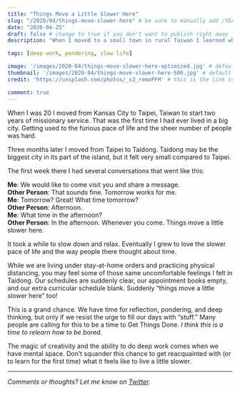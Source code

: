 ```yaml
---
title: "Things Move a Little Slower Here"
slug: "/2020/04/things-move-slower-here" # be sure to manually add /YEAR/MONTH/ to the beginning of the slug, ie. /2020/02/
date: "2020-04-25"
draft: false # change to true if you don't want to publish right away
description: "When I moved to a small town in rural Taiwan I learned what it feels like when life is a bit slower. We're all getting a taste of that life now, and that's a huge opportunity!"

tags: [deep work, pondering, slow life]

image: '/images/2020-04/things-move-slower-here-optimized.jpg' # default width is 1280
thumbnail: '/images/2020-04/things-move-slower-here-500.jpg' # default size should be 500x500
credit: 'https://unsplash.com/photos/_s3_remoPFM' # this is the link to the page the image came from 

comment: true
---
```


When I was 20 I moved from Kansas City to Taipei, Taiwan to start two years of missionary service. That was the first time I had ever lived in a big city. Getting used to the furious pace of life and the sheer number of people was hard.

Three months later I moved from Taipei to Taidong. Taidong may be the biggest city in its part of the island, but it felt very small compared to Taipei.

<!--more-->
The first week there I had several conversations that went like this:

**Me**: We would like to come visit you and share a message.\
**Other Person**: That sounds fine. Tomorrow works for me.\
**Me**: Tomorrow? Great! What time tomorrow?\
**Other Person**: Afternoon.\
**Me**: What time in the afternoon?\
**Other Person**: In the afternoon. Whenever you come. Things move a little slower here.

It took a while to slow down and relax. Eventually I grew to love the slower pace of life and the way people there thought about time.

While we are living under stay-at-home orders and practicing physical distancing, you may feel some of those same uncomfortable feelings I felt in Taidong. Our schedules are suddenly clear, our appointment books empty, and our extra curricular schedule blank. Suddenly “things move a little slower here” too!

This is a grand chance. We have time for reflection, pondering, and deep thinking, but only if we resist the urge to fill our days with “stuff.” Many people are calling for this to be a time to Get Things Done. *I think this is a time to relearn how to be bored.*

The magic of creativity and the ability to do deep work comes when we have mental space. Don’t squander this chance to get reacquainted with (or to learn for the first time) what it feels like to live a little slower.

---

*Comments or thoughts? Let me know on [Twitter](https://twitter.com/adamtervort/).*
